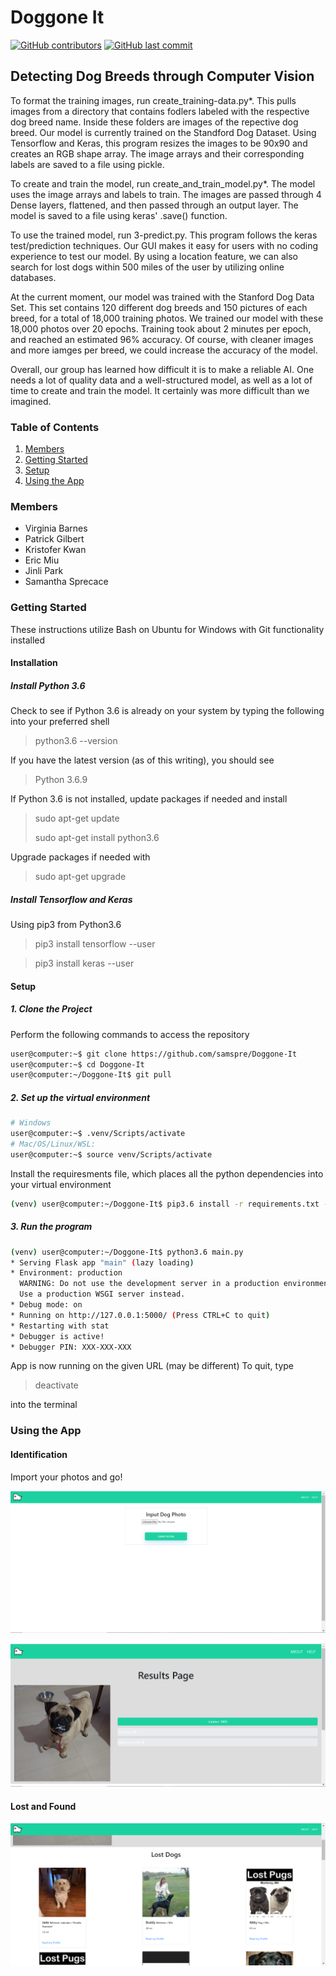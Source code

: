 # Doggone It
<!-- [![GitHub license](https://img.shields.io/github/license/volkb/Web-Systems-Development-Group-6.svg)](https://github.com/volkb/Web-Systems-Development-Group-6/blob/master/LICENSE.txt) -->

[![GitHub contributors](https://img.shields.io/github/contributors/samspre/Doggone-It.svg)](https://github.com/samspre/Doggone-It/graphs/contributors)
[![GitHub last commit](https://img.shields.io/github/last-commit/samspre/Doggone-It.svg)](https://github.com/volkb/Web-Systems-Development-Group-6/commits/master)

## Detecting Dog Breeds through Computer Vision
To format the training images, run create_training-data.py*. This pulls images from a directory that contains fodlers labeled with the respective dog breed name. Inside these folders are images of the repective dog breed. Our model is currently trained on the Standford Dog Dataset. Using Tensorflow and Keras, this program resizes the images to be 90x90 and creates an RGB shape array. The image arrays and their corresponding labels are saved to a file using pickle.

To create and train the model, run create_and_train_model.py*. The model uses the image arrays and labels to train. The images are passed through 4 Dense layers, flattened, and then passed through an output layer. The model is saved to a file using keras' .save() function.

To use the trained model, run 3-predict.py. This program follows the keras test/prediction techniques. Our GUI makes it easy for users with no coding experience to test our model.
By using a location feature, we can also search for lost dogs within 500 miles of the user by utilizing online databases.

At the current moment, our model was trained with the Stanford Dog Data Set. This set contains 120 different dog breeds and 150 pictures of each breed, for a total of 18,000 training photos. We trained our model with these 18,000 photos over 20 epochs. Training took about 2 minutes per epoch, and reached an estimated 96% accuracy. Of course, with cleaner images and more iamges per breed, we could increase the accuracy of the model. 

Overall, our group has learned how difficult it is to make a reliable AI. One needs a lot of quality data and a well-structured model, as well as a lot of time to create and train the model. It certainly was more difficult than we imagined.


### Table of Contents

1. [Members](#mem)
2. [Getting Started](#start)
3. [Setup](#setup)
4. [Using the App](#use)

<a name="mem"/>

### Members
  * Virginia Barnes
  * Patrick Gilbert
  * Kristofer Kwan
  * Eric Miu
  * Jinli Park
  * Samantha Sprecace

<a name="start"/>

### Getting Started

These instructions utilize Bash on Ubuntu for Windows with Git functionality installed

#### Installation

##### Install Python 3.6

  Check to see if Python 3.6 is already on your system by typing the following into your preferred shell

  > python3.6 --version

  If you have the latest version (as of this writing), you should see

  > Python 3.6.9

  If Python 3.6 is not installed, update packages if needed and install

  > sudo apt-get update
  >
  > sudo apt-get install python3.6

  Upgrade packages if needed with

  > sudo apt-get upgrade

##### Install Tensorflow and Keras

  Using pip3 from Python3.6

  > pip3 install tensorflow --user

  > pip3 install keras --user

<a name="setup"/>

#### Setup

##### **1. Clone the Project**

  Perform the following commands to access the repository

  ``` bash
  user@computer:~$ git clone https://github.com/samspre/Doggone-It
  user@computer:~$ cd Doggone-It
  user@computer:~/Doggone-It$ git pull
  ```

##### **2. Set up the virtual environment**

  ``` bash
  # Windows
  user@computer:~$ .venv/Scripts/activate
  # Mac/OS/Linux/WSL:
  user@computer:~$ source venv/Scripts/activate
  ```

  Install the requiresments file, which places all the python dependencies into your virtual environment

  ``` bash
  (venv) user@computer:~/Doggone-It$ pip3.6 install -r requirements.txt --user
  ```

##### **3. Run the program**

  ``` bash
  (venv) user@computer:~/Doggone-It$ python3.6 main.py
  * Serving Flask app "main" (lazy loading)
  * Environment: production
    WARNING: Do not use the development server in a production environment.
    Use a production WSGI server instead.
  * Debug mode: on
  * Running on http://127.0.0.1:5000/ (Press CTRL+C to quit)
  * Restarting with stat
  * Debugger is active!
  * Debugger PIN: XXX-XXX-XXX
  ```

  App is now running on the given URL (may be different)
  To quit, type
  > deactivate

  into the terminal

<a name="use"/>

### Using the App

#### Identification

Import your photos and go!

![input](images/inputdogs.PNG)

![results](images/results.PNG)

#### Lost and Found

![input](images/lostdogs.PNG)
